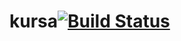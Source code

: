 # kursa[![Build Status](https://travis-ci.org/Olenu/kursa.svg?branch=master)](https://travis-ci.org/Olenu/kursa)

